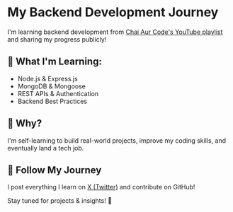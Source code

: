 # My Backend Development Journey  

I'm learning backend development from [Chai Aur Code's YouTube playlist](https://youtube.com/playlist?list=PLu71SKxNbfoBGh_8p_NS-ZAh6v7HhYqHW&si=4fNmhdhxlH45ha3h) and sharing my progress publicly!  

## 📌 What I'm Learning:  
- Node.js & Express.js  
- MongoDB & Mongoose  
- REST APIs & Authentication  
- Backend Best Practices  

## 📖 Why?  
I'm self-learning to build real-world projects, improve my coding skills, and eventually land a tech job.  

## 📢 Follow My Journey  
I post everything I learn on [X (Twitter)](https://twitter.com/Misa_De_Codes) and contribute on GitHub!  

Stay tuned for projects & insights! 🚀